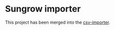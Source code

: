 # Sungrow importer

This project has been merged into the [csv-importer](https://github.com/solectrus/csv-importer).
